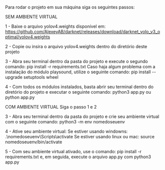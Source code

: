 
Para rodar o projeto em sua máquina siga os seguintes passos:

SEM AMBIENTE VIRTUAL

1 - Baixe o arquivo yolov4.weights disponível em: https://github.com/AlexeyAB/darknet/releases/download/darknet_yolo_v3_optimal/yolov4.weights

2 - Copie ou insira o arquivo yolov4.weights dentro do diretório deste projeto

3 - Abra seu terminal dentro da pasta do projeto e execute o segundo comando:
    pip install -r requirements.txt
    Caso haja algum problema com a instalação do módulo playsound, utilize o seguinte comando:
    pip install --upgrade setuptools wheel
    
4 - Com todos os módulos instalados, basta abrir seu terminal dentro do diretório do projeto e executar o seguinte comando:
    python3 app.py
    ou
    python app.py
    
COM AMBIENTE VIRTUAL
Siga o passo 1 e 2

3 - Abra seu terminal dentro da pasta do projeto e crie seu ambiente virtual com o seguinte comando:
    python3 -m env nomedoseuenv

4 - Ative seu ambiente virtual:
    Se estiver usando windowns: .\nomedoseuenv\Scripts\activate
    Se estiver usando linux ou mac: source nomedoseuenv/bin/activate
    
5 - Com seu ambiente virtual ativado, use o comando: pip install -r requirements.txt e, em seguida, execute o arquivo app.py com python3 app.py
  
